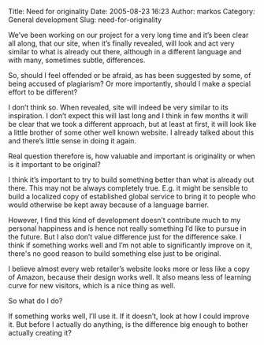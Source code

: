 Title: Need for originality
Date: 2005-08-23 16:23
Author: markos
Category: General development
Slug: need-for-originality

We’ve been working on our project for a very long time and it’s been
clear all along, that our site, when it’s finally revealed, will look
and act very similar to what is already out there, although in a
different language and with many, sometimes subtle, differences.

So, should I feel offended or be afraid, as has been suggested by some,
of being accused of plagiarism? Or more importantly, should I make a
special effort to be different?

I don’t think so. When revealed, site will indeed be very similar to its
inspiration. I don’t expect this will last long and I think in few
months it will be clear that we took a different approach, but at least
at first, it will look like a little brother of some other well known
website. I already talked about this and there’s little sense in doing
it again.

Real question therefore is, how valuable and important is originality or
when is it important to be original?

I think it’s important to try to build something better than what is
already out there. This may not be always completely true. E.g. it might
be sensible to build a localized copy of established global service to
bring it to people who would otherwise be kept away because of a
language barrier.

However, I find this kind of development doesn’t contribute much to my
personal happiness and is hence not really something I’d like to pursue
in the future. But I also don’t value difference just for the difference
sake. I think if something works well and I’m not able to significantly
improve on it, there's no good reason to build something else just to be
original.

I believe almost every web retailer’s website looks more or less like a
copy of Amazon, because their design works well. It also means less of
learning curve for new visitors, which is a nice thing as well.

So what do I do?

If something works well, I’ll use it. If it doesn’t, look at how I could
improve it. But before I actually do anything, is the difference big
enough to bother actually creating it?

